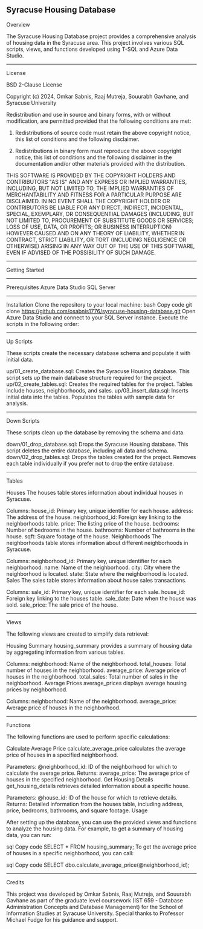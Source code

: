 Syracuse Housing Database
----------------------------------------------------------------------------------------------------------------------------------------
Overview

The Syracuse Housing Database project provides a comprehensive analysis of housing data in the Syracuse area. This project involves various SQL scripts, views, and functions developed using T-SQL and Azure Data Studio.

----------------------------------------------------------------------------------------------------------------------------------------
License

BSD 2-Clause License

Copyright (c) 2024, Omkar Sabnis, Raaj Mutreja, Souurabh Gavhane, and Syracuse University

Redistribution and use in source and binary forms, with or without
modification, are permitted provided that the following conditions are met:

1. Redistributions of source code must retain the above copyright notice, this
   list of conditions and the following disclaimer.

2. Redistributions in binary form must reproduce the above copyright notice,
   this list of conditions and the following disclaimer in the documentation
   and/or other materials provided with the distribution.

THIS SOFTWARE IS PROVIDED BY THE COPYRIGHT HOLDERS AND CONTRIBUTORS "AS IS"
AND ANY EXPRESS OR IMPLIED WARRANTIES, INCLUDING, BUT NOT LIMITED TO, THE
IMPLIED WARRANTIES OF MERCHANTABILITY AND FITNESS FOR A PARTICULAR PURPOSE ARE
DISCLAIMED. IN NO EVENT SHALL THE COPYRIGHT HOLDER OR CONTRIBUTORS BE LIABLE
FOR ANY DIRECT, INDIRECT, INCIDENTAL, SPECIAL, EXEMPLARY, OR CONSEQUENTIAL
DAMAGES (INCLUDING, BUT NOT LIMITED TO, PROCUREMENT OF SUBSTITUTE GOODS OR
SERVICES; LOSS OF USE, DATA, OR PROFITS; OR BUSINESS INTERRUPTION) HOWEVER
CAUSED AND ON ANY THEORY OF LIABILITY, WHETHER IN CONTRACT, STRICT LIABILITY,
OR TORT (INCLUDING NEGLIGENCE OR OTHERWISE) ARISING IN ANY WAY OUT OF THE USE
OF THIS SOFTWARE, EVEN IF ADVISED OF THE POSSIBILITY OF SUCH DAMAGE.

----------------------------------------------------------------------------------------------------------------------------------------
Getting Started

----------------------------------------------------------------------------------------------------------------------------------------
Prerequisites
Azure Data Studio
SQL Server

----------------------------------------------------------------------------------------------------------------------------------------
Installation
Clone the repository to your local machine:
bash
Copy code
git clone https://github.com/osabnis1776/syracuse-housing-database.git
Open Azure Data Studio and connect to your SQL Server instance.
Execute the scripts in the following order:

----------------------------------------------------------------------------------------------------------------------------------------
Up Scripts

These scripts create the necessary database schema and populate it with initial data.

up/01_create_database.sql: Creates the Syracuse Housing database.
This script sets up the main database structure required for the project.
up/02_create_tables.sql: Creates the required tables for the project.
Tables include houses, neighborhoods, and sales.
up/03_insert_data.sql: Inserts initial data into the tables.
Populates the tables with sample data for analysis.

----------------------------------------------------------------------------------------------------------------------------------------
Down Scripts

These scripts clean up the database by removing the schema and data.

down/01_drop_database.sql: Drops the Syracuse Housing database.
This script deletes the entire database, including all data and schema.
down/02_drop_tables.sql: Drops the tables created for the project.
Removes each table individually if you prefer not to drop the entire database.

----------------------------------------------------------------------------------------------------------------------------------------
Tables

Houses
The houses table stores information about individual houses in Syracuse.

Columns:
house_id: Primary key, unique identifier for each house.
address: The address of the house.
neighborhood_id: Foreign key linking to the neighborhoods table.
price: The listing price of the house.
bedrooms: Number of bedrooms in the house.
bathrooms: Number of bathrooms in the house.
sqft: Square footage of the house.
Neighborhoods
The neighborhoods table stores information about different neighborhoods in Syracuse.

Columns:
neighborhood_id: Primary key, unique identifier for each neighborhood.
name: Name of the neighborhood.
city: City where the neighborhood is located.
state: State where the neighborhood is located.
Sales
The sales table stores information about house sales transactions.

Columns:
sale_id: Primary key, unique identifier for each sale.
house_id: Foreign key linking to the houses table.
sale_date: Date when the house was sold.
sale_price: The sale price of the house.

----------------------------------------------------------------------------------------------------------------------------------------
Views

The following views are created to simplify data retrieval:

Housing Summary
housing_summary provides a summary of housing data by aggregating information from various tables.

Columns:
neighborhood: Name of the neighborhood.
total_houses: Total number of houses in the neighborhood.
average_price: Average price of houses in the neighborhood.
total_sales: Total number of sales in the neighborhood.
Average Prices
average_prices displays average housing prices by neighborhood.

Columns:
neighborhood: Name of the neighborhood.
average_price: Average price of houses in the neighborhood.

----------------------------------------------------------------------------------------------------------------------------------------
Functions

The following functions are used to perform specific calculations:

Calculate Average Price
calculate_average_price calculates the average price of houses in a specified neighborhood.

Parameters:
@neighborhood_id: ID of the neighborhood for which to calculate the average price.
Returns:
average_price: The average price of houses in the specified neighborhood.
Get Housing Details
get_housing_details retrieves detailed information about a specific house.

Parameters:
@house_id: ID of the house for which to retrieve details.
Returns:
Detailed information from the houses table, including address, price, bedrooms, bathrooms, and square footage.
Usage

After setting up the database, you can use the provided views and functions to analyze the housing data. For example, to get a summary of housing data, you can run:

sql
Copy code
SELECT * FROM housing_summary;
To get the average price of houses in a specific neighborhood, you can call:

sql
Copy code
SELECT dbo.calculate_average_price(@neighborhood_id);

----------------------------------------------------------------------------------------------------------------------------------------
Credits

This project was developed by Omkar Sabnis, Raaj Mutreja, and Souurabh Gavhane as part of the graduate level coursework (IST 659 - Database Administration Concepts and Database Management) for the School of Information Studies at Syracuse University. Special thanks to Professor Michael Fudge for his guidance and support.

